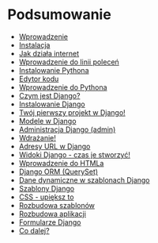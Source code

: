 # Podsumowanie

*   [Wprowadzenie][1]
*   [Instalacja][2]
*   [Jak działa internet][3]
*   [Wprowadzenie do linii poleceń][4]
*   [Instalowanie Pythona][5]
*   [Edytor kodu][6]
*   [Wprowadzenie do Pythona][7]
*   [Czym jest Django?][8]
*   [Instalowanie Django][9]
*   [Twój pierwszy projekt w Django!][10]
*   [Modele w Django][11]
*   [Administracja Django (admin)][12]
*   [Wdrażanie!][13]
*   [Adresy URL w Django][14]
*   [Widoki Django - czas je stworzyć!][15]
*   [Wprowadzenie do HTMLa][16]
*   [Django ORM (QuerySet)][17]
*   [Dane dynamiczne w szablonach Django][18]
*   [Szablony Django][19]
*   [CSS - upiększ to][20]
*   [Rozbudowa szablonów][21]
*   [Rozbudowa aplikacji][22]
*   [Formularze Django][23]
*   [Co dalej?][24]

 [1]: README.md
 [2]: installation/README.md
 [3]: how_the_internet_works/README.md
 [4]: intro_to_command_line/README.md
 [5]: python_installation/README.md
 [6]: code_editor/README.md
 [7]: python_introduction/README.md
 [8]: django/README.md
 [9]: django_installation/README.md
 [10]: django_start_project/README.md
 [11]: django_models/README.md
 [12]: django_admin/README.md
 [13]: deploy/README.md
 [14]: django_urls/README.md
 [15]: django_views/README.md
 [16]: html/README.md
 [17]: django_orm/README.md
 [18]: dynamic_data_in_templates/README.md
 [19]: django_templates/README.md
 [20]: css/README.md
 [21]: template_extending/README.md
 [22]: extend_your_application/README.md
 [23]: django_forms/README.md
 [24]: whats_next/README.md